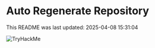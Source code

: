 # Auto Regenerate Repository

This README was last updated: 2025-04-08 15:31:04

 ![TryHackMe](https://tryhackme.com/badge/533634)